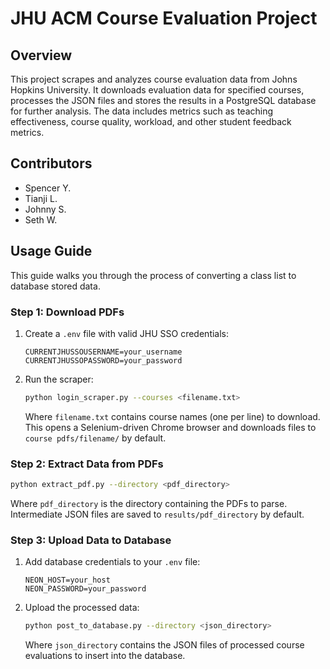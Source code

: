 # JHU ACM Course Evaluation Project

## Overview

This project scrapes and analyzes course evaluation data from Johns Hopkins University. It downloads evaluation data for specified courses, processes the JSON files and stores the results in a PostgreSQL database for further analysis. The data includes metrics such as teaching effectiveness, course quality, workload, and other student feedback metrics.

## Contributors

- Spencer Y.
- Tianji L.
- Johnny S.
- Seth W.
## Usage Guide

This guide walks you through the process of converting a class list to database stored data.

### Step 1: Download PDFs

1. Create a `.env` file with valid JHU SSO credentials:
   ```
   CURRENTJHUSSOUSERNAME=your_username
   CURRENTJHUSSOPASSWORD=your_password
   ```

2. Run the scraper:
   ```bash
   python login_scraper.py --courses <filename.txt>
   ```
   
   Where `filename.txt` contains course names (one per line) to download. This opens a Selenium-driven Chrome browser and downloads files to `course pdfs/filename/` by default.

### Step 2: Extract Data from PDFs

```bash
python extract_pdf.py --directory <pdf_directory>
```

Where `pdf_directory` is the directory containing the PDFs to parse. Intermediate JSON files are saved to `results/pdf_directory` by default.

### Step 3: Upload Data to Database

1. Add database credentials to your `.env` file:
   ```
   NEON_HOST=your_host
   NEON_PASSWORD=your_password
   ```

2. Upload the processed data:
   ```bash
   python post_to_database.py --directory <json_directory>
   ```
   
   Where `json_directory` contains the JSON files of processed course evaluations to insert into the database.
